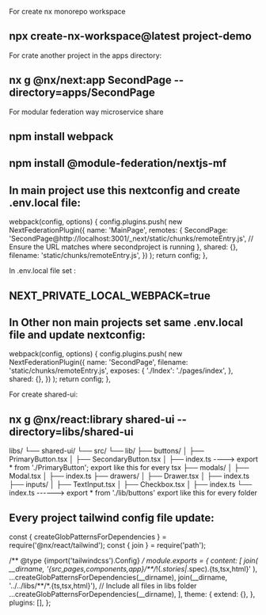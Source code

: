 For create nx monorepo workspace
## npx create-nx-workspace@latest project-demo

For crate another project in the apps directory:
## nx g @nx/next:app SecondPage --directory=apps/SecondPage

For modular federation way microservice share
## npm install webpack
## npm install @module-federation/nextjs-mf

In main project use this nextconfig and create .env.local file:
----------------------------------------------------------------
 webpack(config, options) {
    config.plugins.push(
      new NextFederationPlugin({
        name: 'MainPage',
        remotes: {
          SecondPage:
            'SecondPage@http://localhost:3001/_next/static/chunks/remoteEntry.js', // Ensure the URL matches where secondproject is running
        },
        shared: {},
        filename: 'static/chunks/remoteEntry.js',
      })
    );
    return config;
  },

In .env.local file set : 
## NEXT_PRIVATE_LOCAL_WEBPACK=true

In Other non main projects set same .env.local file and update nextconfig:
-------------------------------------------------------------------
webpack(config, options) {
    config.plugins.push(
      new NextFederationPlugin({
        name: 'SecondPage',
        filename: 'static/chunks/remoteEntry.js',
        exposes: {
          './Index': './pages/index',
        },
        shared: {},
      })
    );
    return config;
  },


For create shared-ui:
## nx g @nx/react:library shared-ui --directory=libs/shared-ui

libs/
└── shared-ui/
    └── src/
        └── lib/
            ├── buttons/
            │   ├── PrimaryButton.tsx
            │   ├── SecondaryButton.tsx
            │   ├── index.ts ----> export * from './PrimaryButton'; export like this for every tsx
            ├── modals/
            │   ├── Modal.tsx
            │   ├── index.ts
            ├── drawers/
            │   ├── Drawer.tsx
            │   ├── index.ts
            ├── inputs/
            │   ├── TextInput.tsx
            │   ├── Checkbox.tsx
            │   ├── index.ts
            └── index.ts   ------> export * from './lib/buttons' export like this for every folder 


Every project tailwind config file update:
--------------------------------------------
const { createGlobPatternsForDependencies } = require('@nx/react/tailwind');
const { join } = require('path');

/** @type {import('tailwindcss').Config} */
module.exports = {
  content: [
    join(
      __dirname,
      '{src,pages,components,app}/**/*!(*.stories|*.spec).{ts,tsx,html}'
    ),
    ...createGlobPatternsForDependencies(__dirname),
    join(__dirname, '../../libs/**/*.{ts,tsx,html}'), // Include all files in libs folder
    ...createGlobPatternsForDependencies(__dirname),
  ],
  theme: {
    extend: {},
  },
  plugins: [],
};
